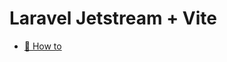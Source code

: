 # Laravel Jetstream + Vite
* [🚄 How to](https://zenn.dev/yamabiko/articles/laravel-jetstream-vite-i18n)